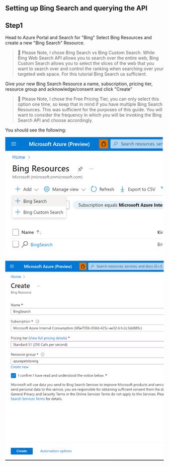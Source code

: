 ## Setting up Bing Search and querying the API ##

## Step1 ##

Head to Azure Portal and Search for "Bing" Select Bing Resources and create a new "Bing Search" Resource.

> 📝 Please Note, I chose Bing Search vs Bing Custom Search. While Bing Web Search API allows you to search over the entire web, Bing Custom Search allows you to select the slices of the web that you want to search over and control the ranking when searching over your targeted web space. For this tutorial Bing Search us sufficient.

Give your new Bing Search Resource a name, subscription, pricing tier, resource group and acknowledge/consent and click "Create"

> 📝 Please Note, I chose the Free Pricing Tier, you can only select this option one time, so keep that in mind if you have multiple Bing Search Resources. This was sufficient for the purposes of this guide. You will want to consider the frequency in which you will be invoking the Bing Search API and choose accordingly.

You should see the following:

![](images/1.png)

![](images/2.png)
